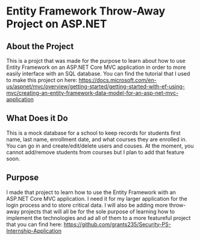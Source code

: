 # Entity Framework Throw-Away Project on ASP.NET
## About the Project
This is a projct that was made for the purpose to learn about how to use Entity Framework on an ASP.NET Core MVC application in order to more easily interface with an SQL database. You can find the tutorial that I used to make this project on here:
https://docs.microsoft.com/en-us/aspnet/mvc/overview/getting-started/getting-started-with-ef-using-mvc/creating-an-entity-framework-data-model-for-an-asp-net-mvc-application

## What Does it Do
This is a mock database for a school to keep records for students first name, last name, enrollment date, and what courses they are enrolled in. You can go in and create/edit/delete users and couses. At the moment, you cannot add/remove students from courses but I plan to add that feature soon.

## Purpose
I made that project to learn how to use the Entity Framework with an ASP.NET Core MVC application. I need it for my larger application for the login process and to store critical data. I will also be adding more throw-away projects that will all be for the sole purpose of learning how to implement the technologies and ad all of them to a more featureful project that you can find here: https://github.com/grants235/Security-PS-Internship-Application